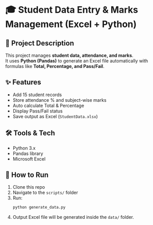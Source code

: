 # 🎓 Student Data Entry & Marks Management (Excel + Python)

## 📌 Project Description
This project manages **student data, attendance, and marks**.  
It uses **Python (Pandas)** to generate an Excel file automatically with formulas like **Total, Percentage, and Pass/Fail**.

## ✨ Features
- Add 15 student records
- Store attendance % and subject-wise marks
- Auto calculate Total & Percentage
- Display Pass/Fail status
- Save output as Excel (`StudentData.xlsx`)

## 🛠️ Tools & Tech
- Python 3.x
- Pandas library
- Microsoft Excel

## 🚀 How to Run
1. Clone this repo  
2. Navigate to the `scripts/` folder  
3. Run:
   ```bash
   python generate_data.py
   ```
4. Output Excel file will be generated inside the `data/` folder.
